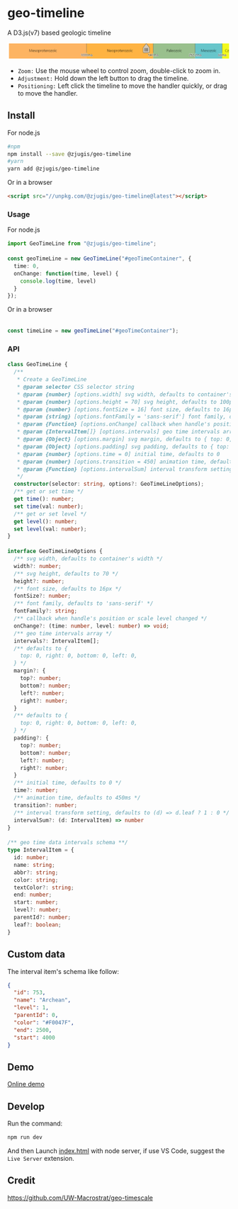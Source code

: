 # geo-timeline

A D3.js(v7) based geologic timeline

![geo-timeline](img/geo-timeline.png)

- ``Zoom:`` Use the mouse wheel to control zoom, double-click to zoom in.
- ``Adjustment:`` Hold down the left button to drag the timeline.
- ``Positioning:`` Left click the timeline to move the handler quickly, or drag to move the handler.

## Install

For node.js

```bash
#npm
npm install --save @zjugis/geo-timeline
#yarn
yarn add @zjugis/geo-timeline
```

Or in a browser

```html
<script src="//unpkg.com/@zjugis/geo-timeline@latest"></script>
```

### Usage

For node.js

```ts
import GeoTimeLine from "@zjugis/geo-timeline";

const geoTimeLine = new GeoTimeLine("#geoTimeContainer", {
  time: 0,
  onChange: function(time, level) {
    console.log(time, level)
  }
});
```

Or in a browser

```js

const timeLine = new geoTimeLine("#geoTimeContainer");
```

### API

```ts
class GeoTimeLine {
  /**
   * Create a GeoTimeLine
   * @param selector CSS selector string
   * @param {number} [options.width] svg width, defaults to container's width
   * @param {number} [options.height = 70] svg height, defaults to 100px
   * @param {number} [options.fontSize = 16] font size, defaults to 16px
   * @param {string} [options.fontFamily = 'sans-serif'] font family, defaults to 'sans-serif'
   * @param {Function} [options.onChange] callback when handle's position or scale level changed
   * @param {IntervalItem[]} [options.intervals] geo time intervals array
   * @param {Object} [options.margin] svg margin, defaults to { top: 0, right: 0, bottom: 0, left: 0 }
   * @param {Object} [options.padding] svg padding, defaults to { top: 0, right: 0, bottom: 0, left: 0 }
   * @param {number} [options.time = 0] initial time, defaults to 0
   * @param {number} [options.transition = 450] animation time, defaults to 450ms
   * @param {Function} [options.intervalSum] interval transform setting, defaults to (d) => d.leaf ? 1 : 0
   */
  constructor(selector: string, options?: GeoTimeLineOptions);
  /** get or set time */
  get time(): number;
  set time(val: number);
  /** get or set level */
  get level(): number;
  set level(val: number);
}

interface GeoTimeLineOptions {
  /** svg width, defaults to container's width */
  width?: number;
  /** svg height, defaults to 70 */
  height?: number;
  /** font size, defaults to 16px */
  fontSize?: number;
  /** font family, defaults to 'sans-serif' */
  fontFamily?: string;
  /** callback when handle's position or scale level changed */
  onChange?: (time: number, level: number) => void;
  /** geo time intervals array */
  intervals?: IntervalItem[];
  /** defaults to {
    top: 0, right: 0, bottom: 0, left: 0,
  } */
  margin?: {
    top?: number;
    bottom?: number;
    left?: number;
    right?: number;
  }
  /** defaults to {
    top: 0, right: 0, bottom: 0, left: 0,
  } */
  padding?: {
    top?: number;
    bottom?: number;
    left?: number;
    right?: number;
  }
  /** initial time, defaults to 0 */
  time?: number;
  /** animation time, defaults to 450ms */
  transition?: number;
  /** interval transform setting, defaults to (d) => d.leaf ? 1 : 0 */
  intervalSum?: (d: IntervalItem) => number
}

/** geo time data intervals schema **/
type IntervalItem = {
  id: number;
  name: string;
  abbr?: string;
  color: string;
  textColor?: string;
  end: number;
  start: number;
  level?: number;
  parentId?: number;
  leaf?: boolean;
}

```

## Custom data

The interval item's schema like follow:

```json
{
  "id": 753,
  "name": "Archean",
  "level": 1,
  "parentId": 0,
  "color": "#F0047F",
  "end": 2500,
  "start": 4000
}
```

## Demo

[Online demo](https://geo-timeline.vercel.app/)

## Develop

Run the command:

```bash
npm run dev
```

And then Launch [index.html](index.html) with node server, if use VS Code, suggest the ``Live Server`` extension.

## Credit

<https://github.com/UW-Macrostrat/geo-timescale>
